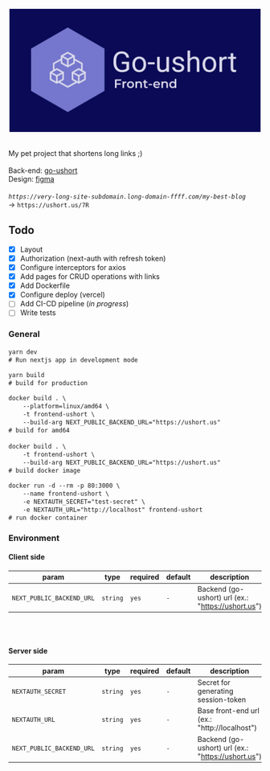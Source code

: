 <p align="center">
 <img src='assets/logo.jpg' width='500'>
</p>

<!-- [![CI-CD pipeline](https://github.com/WenzzyX/frontend-ushort/actions/workflows/ci-cd.production.yml/badge.svg)](https://github.com/WenzzyX/frontend-ushort/actions/workflows/ci-cd.production.yml) -->

&nbsp;\
My pet project that shortens long links ;)\
&nbsp;\
Back-end: [go-ushort](https://github.com/WenzzyX/go-ushort)\
Design: [figma](https://www.figma.com/community/file/1267929060708092881)
&nbsp;\
&nbsp;\
_`https://very-long-site-subdomain.long-domain-ffff.com/my-best-blog`_ \
-> `https://ushort.us/7R`

## Todo

- [x] Layout
- [x] Authorization (next-auth with refresh token)
- [x] Configure interceptors for axios
- [x] Add pages for CRUD operations with links
- [x] Add Dockerfile
- [x] Configure deploy (vercel)
- [ ] Add CI-CD pipeline (_in progress_)
- [ ] Write tests

### General

```shell
yarn dev
# Run nextjs app in development mode
```

```shell
yarn build
# build for production
```

```shell
docker build . \
	--platform=linux/amd64 \
	-t frontend-ushort \
	--build-arg NEXT_PUBLIC_BACKEND_URL="https://ushort.us"
# build for amd64

docker build . \
	-t frontend-ushort \
	--build-arg NEXT_PUBLIC_BACKEND_URL="https://ushort.us"
# build docker image
```

```shell
docker run -d --rm -p 80:3000 \
	--name frontend-ushort \
	-e NEXTAUTH_SECRET="test-secret" \
	-e NEXTAUTH_URL="http://localhost" frontend-ushort
# run docker container
```

### Environment

#### Client side

| param                     | type     | required | default | description                                        |
| ------------------------- | -------- | -------- | ------- | -------------------------------------------------- |
| `NEXT_PUBLIC_BACKEND_URL` | `string` | `yes`    | `-`     | Backend (go-ushort) url (ex.: "https://ushort.us") |

&nbsp;\
&nbsp;

#### Server side

| param                     | type     | required | default | description                                        |
| ------------------------- | -------- | -------- | ------- | -------------------------------------------------- |
| `NEXTAUTH_SECRET`         | `string` | `yes`    | `-`     | Secret for generating session-token                |
| `NEXTAUTH_URL`            | `string` | `yes`    | `-`     | Base front-end url (ex.: "http://localhost")       |
| `NEXT_PUBLIC_BACKEND_URL` | `string` | `yes`    | `-`     | Backend (go-ushort) url (ex.: "https://ushort.us") |
